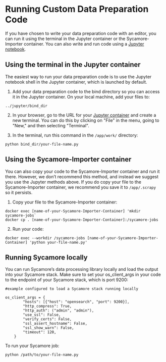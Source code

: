 # Running Custom Data Preparation Code

If you have chosen to write your data preparation code with an editor, you can run it using the terminal in the Jupyter container or the Sycamore-Importer container. You can also write and run code using a [Jupyter notebook](using_Jupyter.md).

## Using the terminal in the Jupyter container

The easiest way to run your data preparation code is to use the Jupyter notebook shell in the Jupyter container, which is launched by default.

1. Add your data preparation code to the bind directory so you can access it in the Jupyter container. On your local machine, add your files to:

```../jupyter/bind_dir```

2. In your browser, go to the URL for your [Jupyter container](using_jupyter.md) and create a new terminal. You can do this by clicking on "File" in the menu, going to "New," and then selecting "Terminal".

3. In the terminal, run this command in the `/app/work/` directory:

`python bind_dir/your-file-name.py`


## Using the Sycamore-Importer container

You can also copy your code to the Sycamore-Importer container and run it there. However, we don’t recommend this method, and instead we suggest you use the Jupyter methods above. If you do copy your file to the Sycamore-Importer container, we recommend you save it to `/app/.scrapy` so it persists.

1. Copy your file to the Sycamore-Importer container:


```
docker exec [name-of-your-Sycamore-Importer-Container] 'mkdir sycamore-jobs`
docker cp . [name-of-your-Sycamore-Importer-Container]:/sycamore-jobs
```


2. Run your code:

```
docker exec --workdir /sycamore-jobs [name-of-your-Sycamore-Importer-Container] 'python your-file-name.py'
```



## Running Sycamore locally

You can run Sycamore’s data processing library locally and load the output into your Sycamore stack. Make sure to set your os_client_args in your code to the endpoint of your Sycamore stack, which is port 9200:

```
#example configured to load a Sycamore stack running locally

os_client_args = {
        "hosts": [{"host": "opensearch", "port": 9200}],
        "http_compress": True,
        "http_auth": ("admin", "admin"),
        "use_ssl": False,
        "verify_certs": False,
        "ssl_assert_hostname": False,
        "ssl_show_warn": False,
        "timeout": 120,
    }
```

To run your Sycamore job:

```python /path/to/your-file-name.py```
